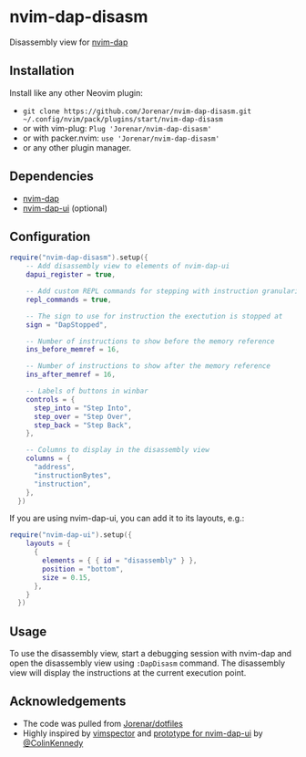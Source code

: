nvim-dap-disasm
===============

Disassembly view for [nvim-dap](https://github.com/mfussenegger/nvim-dap)

## Installation

Install like any other Neovim plugin:

* `git clone https://github.com/Jorenar/nvim-dap-disasm.git ~/.config/nvim/pack/plugins/start/nvim-dap-disasm`
* or with vim-plug: `Plug 'Jorenar/nvim-dap-disasm'`
* or with packer.nvim: `use 'Jorenar/nvim-dap-disasm'`
* or any other plugin manager.

## Dependencies

* [nvim-dap](https://github.com/mfussenegger/nvim-dap)
* [nvim-dap-ui](https://github.com/rcarriga/nvim-dap-ui) (optional)

## Configuration

```lua
require("nvim-dap-disasm").setup({
    -- Add disassembly view to elements of nvim-dap-ui
    dapui_register = true,

    -- Add custom REPL commands for stepping with instruction granularity
    repl_commands = true,

    -- The sign to use for instruction the exectution is stopped at
    sign = "DapStopped",

    -- Number of instructions to show before the memory reference
    ins_before_memref = 16,

    -- Number of instructions to show after the memory reference
    ins_after_memref = 16,

    -- Labels of buttons in winbar
    controls = {
      step_into = "Step Into",
      step_over = "Step Over",
      step_back = "Step Back",
    },

    -- Columns to display in the disassembly view
    columns = {
      "address",
      "instructionBytes",
      "instruction",
    },
  })
```

If you are using nvim-dap-ui, you can add it to its layouts, e.g.:

```lua
require("nvim-dap-ui").setup({
    layouts = {
      {
        elements = { { id = "disassembly" } },
        position = "bottom",
        size = 0.15,
      },
    }
  })
```

## Usage

To use the disassembly view, start a debugging session with nvim-dap and open
the disassembly view using `:DapDisasm` command. The disassembly view will
display the instructions at the current execution point.

## Acknowledgements

* The code was pulled from [Jorenar/dotfiles](https://github.com/Jorenar/dotfiles)
* Highly inspired by [vimspector](https://github.com/puremourning/vimspector)
  and [prototype for nvim-dap-ui](https://github.com/rcarriga/nvim-dap-ui/pull/309)
  by [@ColinKennedy](https://github.com/ColinKennedy)
